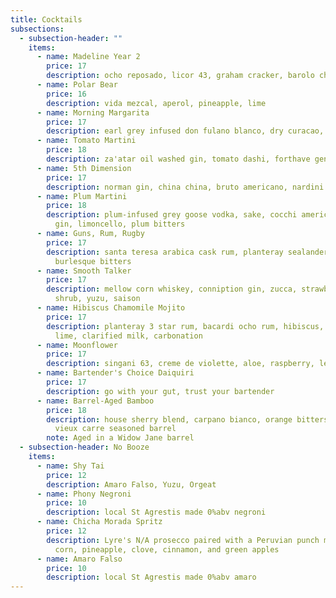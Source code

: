 ```yaml
---
title: Cocktails
subsections:
  - subsection-header: ""
    items:
      - name: Madeline Year 2
        price: 17
        description: ocho reposado, licor 43, graham cracker, barolo chinato, espresso
      - name: Polar Bear
        price: 16
        description: vida mezcal, aperol, pineapple, lime
      - name: Morning Margarita
        price: 17
        description: earl grey infused don fulano blanco, dry curacao, agave, lime, Saline
      - name: Tomato Martini
        price: 18
        description: za'atar oil washed gin, tomato dashi, forthave genepi
      - name: 5th Dimension
        price: 17
        description: norman gin, china china, bruto americano, nardini amaro
      - name: Plum Martini
        price: 18
        description: plum-infused grey goose vodka, sake, cocchi americano, house-oaked
          gin, limoncello, plum bitters
      - name: Guns, Rum, Rugby
        price: 17
        description: santa teresa arabica cask rum, planteray sealander, demerara,
          burlesque bitters
      - name: Smooth Talker
        price: 17
        description: mellow corn whiskey, conniption gin, zucca, strawberry rhubarb
          shrub, yuzu, saison
      - name: Hibiscus Chamomile Mojito
        price: 17
        description: planteray 3 star rum, bacardi ocho rum, hibiscus, chamomile, mint,
          lime, clarified milk, carbonation
      - name: Moonflower
        price: 17
        description: singani 63, creme de violette, aloe, raspberry, lemon
      - name: Bartender's Choice Daiquiri
        price: 17
        description: go with your gut, trust your bartender
      - name: Barrel-Aged Bamboo
        price: 18
        description: house sherry blend, carpano bianco, orange bitters, finished in a
          vieux carre seasoned barrel
        note: Aged in a Widow Jane barrel
  - subsection-header: No Booze
    items:
      - name: Shy Tai
        price: 12
        description: Amaro Falso, Yuzu, Orgeat
      - name: Phony Negroni
        price: 10
        description: local St Agrestis made 0%abv negroni
      - name: Chicha Morada Spritz
        price: 12
        description: Lyre's N/A prosecco paired with a Peruvian punch made with purple
          corn, pineapple, clove, cinnamon, and green apples
      - name: Amaro Falso
        price: 10
        description: local St Agrestis made 0%abv amaro
---
```

